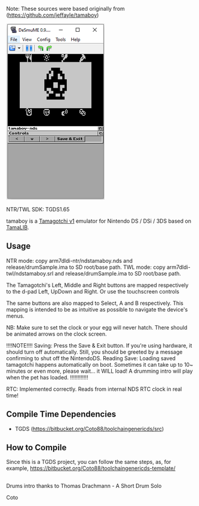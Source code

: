 Note: These sources were based originally from (https://github.com/jeffayle/tamaboy)

![tamaboy](img/tamaboy_nds.png)

NTR/TWL SDK: TGDS1.65

tamaboy is a [Tamagotchi v1](http://adb.arcadeitalia.net/?mame=tama) emulator
for Nintendo DS / DSi / 3DS based on [TamaLIB](https://github.com/jcrona/tamalib/).

## Usage

NTR mode: copy arm7dldi-ntr/ndstamaboy.nds and release/drumSample.ima to SD root/base path.
TWL mode: copy arm7dldi-twl/ndstamaboy.srl and release/drumSample.ima to SD root/base path.

The Tamagotchi's Left, Middle and Right buttons are mapped respectively to the
d-pad Left, UpDown and Right. Or use the touchscreen controls

The same buttons are also mapped to Select, A and B respectively. This mapping
is intended to be as intuitive as possible to navigate the device's menus.

NB: Make sure to set the clock or your egg will never hatch. There should be
animated arrows on the clock screen.

!!!!NOTE!!!!
Saving: Press the Save & Exit button. If you're using hardware, it should turn off automatically. Still, you should be greeted by a message confirming to shut off the NintendoDS.
Reading Save: Loading saved tamagotchi happens automatically on boot. Sometimes it can take up to 10~ minutes or even more, please wait... it WILL load! A drumming intro will play when the pet has loaded.
!!!!!!!!!!!!

RTC: Implemented correctly. Reads from internal NDS RTC clock in real time!

## Compile Time Dependencies

- TGDS (https://bitbucket.org/Coto88/toolchaingenericds/src)

## How to Compile

Since this is a TGDS project, you can follow the same steps, as, for example, https://bitbucket.org/Coto88/toolchaingenericds-template/

## 
Drums intro thanks to Thomas Drachmann - A Short Drum Solo


Coto